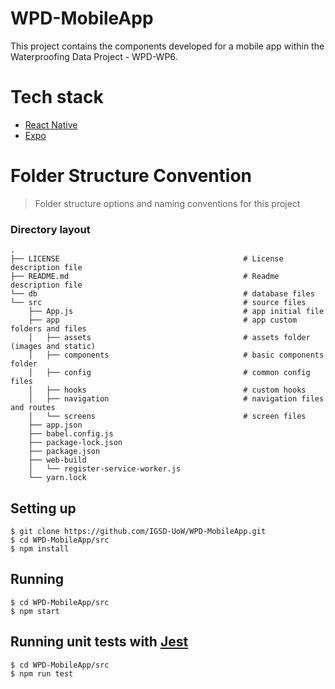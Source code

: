 # WPD-MobileApp

This project contains the components developed for a mobile app within the Waterproofing Data Project - WPD-WP6.

# Tech stack

- [React Native](https://reactnative.dev/)
- [Expo](https://docs.expo.io)

# Folder Structure Convention

> Folder structure options and naming conventions for this project

### Directory layout

```
.
├── LICENSE                                         # License description file
├── README.md                                       # Readme description file
└── db                                              # database files
└── src                                             # source files
    ├── App.js                                      # app initial file
    ├── app                                         # app custom folders and files
    │   ├── assets                                  # assets folder (images and static)
    │   ├── components                              # basic components folder
    │   ├── config                                  # common config files
    │   ├── hooks                                   # custom hooks
    │   ├── navigation                              # navigation files and routes
    │   └── screens                                 # screen files
    ├── app.json
    ├── babel.config.js
    ├── package-lock.json
    ├── package.json
    ├── web-build
    │   └── register-service-worker.js
    └── yarn.lock
```

## Setting up

    $ git clone https://github.com/IGSD-UoW/WPD-MobileApp.git
    $ cd WPD-MobileApp/src
    $ npm install

## Running

    $ cd WPD-MobileApp/src
    $ npm start

## Running unit tests with [Jest](https://docs.expo.io/guides/testing-with-jest/)

    $ cd WPD-MobileApp/src
    $ npm run test
